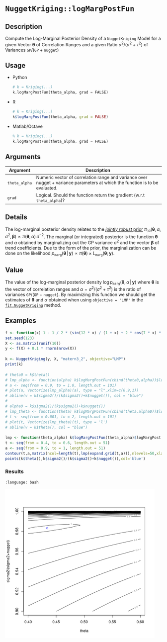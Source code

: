 # `NuggetKriging::logMargPostFun`

## Description

Compute the Log-Marginal Posterior Density of a `NuggetKriging` Model
for a given Vector $\boldsymbol{\theta}$ of Correlation
Ranges and a given Ratio $\sigma^2 / (\sigma^2 + \tau^2)$ of Variances
$\texttt{GP} / (\texttt{GP}+ \texttt{nugget})$


## Usage

* Python
    ```python
    # k = Kriging(...)
    k.logMargPostFun(theta_alpha, grad = FALSE)
    ```
* R
    ```r
    # k = Kriging(...)
    k$logMargPostFun(theta_alpha, grad = FALSE)
    ```
* Matlab/Octave
    ```octave
    % k = Kriging(...)
    k.logMargPostFun(theta_alpha, grad = FALSE)
    ```


## Arguments

Argument      |Description
------------- |----------------
`theta_alpha`     |     Numeric vector of correlation range and variance over nugget + variance parameters at which the function is to be evaluated.
`grad`     |     Logical. Should the function return the gradient (w.r.t `theta_alpha`)?

## Details 

The log-marginal posterior density relates to the [*jointly robust*
prior](SecJointlyrobust) $\pi_{\texttt{JR}}(\boldsymbol{\theta},\, \alpha,\,\sigma^2, \,
\boldsymbol{\beta}) \propto \pi(\boldsymbol{\theta},\,\alpha) \, \sigma^{-2}$. The
marginal (or integrated) posterior is the function
$\boldsymbol{\theta}$ and $\alpha$ obtained by marginalizing out the GP variance
$\sigma^2$ and the vector $\boldsymbol{\beta}$ of trend
coefficients. Due to the form of the prior, the marginalization can be
done on the likelihood $p_{\texttt{marg}}(\boldsymbol{\theta}\,\vert
\,\mathbf{y}) \propto \pi(\boldsymbol{\theta}) \times
L_{\texttt{marg}}(\boldsymbol{\theta};\,\mathbf{y})$.

## Value

The value of the log-marginal posterior density $\log
p_{\texttt{marg}}(\boldsymbol{\theta},\,\alpha \,|\, \mathbf{y})$
where $\boldsymbol{\theta}$ is the vector of correlation ranges and
$\alpha = \sigma^2 / (\sigma^2 + \tau^2)$ is the ratio of variances
$\texttt{GP}/ (\texttt{GP} + \texttt{nugget})$.  By maximizing this
function we should get the estimates of $\boldsymbol{\theta}$ and
$\alpha$ obtained when using `objective = "LMP"` in the
[`fit.NuggetKriging`](fit.NuggetKriging) method.


## Examples

```r
f <- function(x) 1 - 1 / 2 * (sin(12 * x) / (1 + x) + 2 * cos(7 * x) * x^5 + 0.7)
set.seed(123)
X <- as.matrix(runif(10))
y <- f(X) + 0.1 * rnorm(nrow(X))

k <- NuggetKriging(y, X, "matern3_2", objective="LMP")
print(k)

# theta0 = k$theta()
# lmp_alpha <- function(alpha) k$logMargPostFun(cbind(theta0,alpha))$logMargPost
# a <- seq(from = 0.9, to = 1.0, length.out = 101)
# plot(a, Vectorize(lmp_alpha)(a), type = "l",xlim=c(0.9,1))
# abline(v = k$sigma2()/(k$sigma2()+k$nugget()), col = "blue")
# 
# alpha0 = k$sigma2()/(k$sigma2()+k$nugget())
# lmp_theta <- function(theta) k$logMargPostFun(cbind(theta,alpha0))$logMargPost
# t <- seq(from = 0.001, to = 2, length.out = 101)
# plot(t, Vectorize(lmp_theta)(t), type = 'l')
# abline(v = k$theta(), col = "blue")

lmp <- function(theta_alpha) k$logMargPostFun(theta_alpha)$logMargPost
t <- seq(from = 0.4, to = 0.6, length.out = 51)
a <- seq(from = 0.9, to = 1, length.out = 51)
contour(t,a,matrix(ncol=length(t),lmp(expand.grid(t,a))),nlevels=50,xlab="theta",ylab="sigma2/(sigma2+nugget)")
points(k$theta(),k$sigma2()/(k$sigma2()+k$nugget()),col='blue')
```

### Results
```{literalinclude} ../functions/examples/logMargPostFun.NuggetKriging.md.Rout
:language: bash
```
![](../functions/examples/logMargPostFun.NuggetKriging.md.png)



